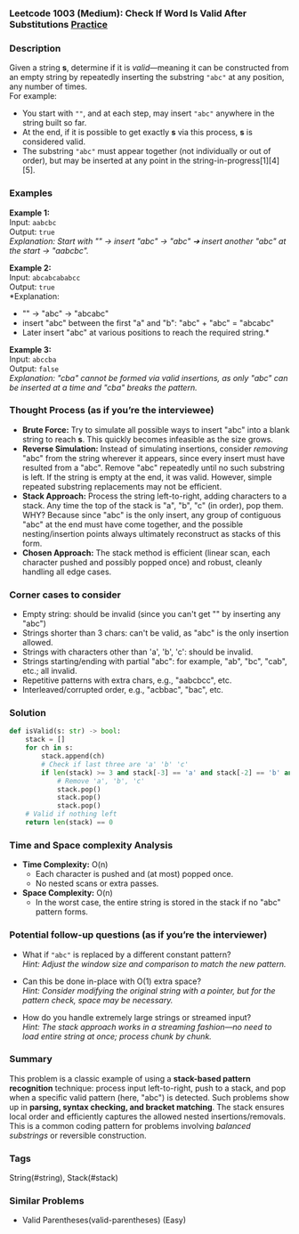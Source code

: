 ### Leetcode 1003 (Medium): Check If Word Is Valid After Substitutions [Practice](https://leetcode.com/problems/check-if-word-is-valid-after-substitutions)

### Description  
Given a string **s**, determine if it is *valid*—meaning it can be constructed from an empty string by repeatedly inserting the substring `"abc"` at any position, any number of times.  
For example:  
- You start with `""`, and at each step, may insert `"abc"` anywhere in the string built so far.  
- At the end, if it is possible to get exactly **s** via this process, **s** is considered valid.  
- The substring `"abc"` must appear together (not individually or out of order), but may be inserted at any point in the string-in-progress[1][4][5].

### Examples  

**Example 1:**  
Input: `aabcbc`  
Output: `true`  
*Explanation: Start with "" → insert "abc" → "abc" ➔ insert another "abc" at the start → "aabcbc".*

**Example 2:**  
Input: `abcabcababcc`  
Output: `true`  
*Explanation:  
- "" → "abc" → "abcabc"  
- insert "abc" between the first "a" and "b": "abc" + "abc" = "abcabc"  
- Later insert "abc" at various positions to reach the required string.*

**Example 3:**  
Input: `abccba`  
Output: `false`  
*Explanation: "cba" cannot be formed via valid insertions, as only "abc" can be inserted at a time and "cba" breaks the pattern.*

### Thought Process (as if you’re the interviewee)  
- **Brute Force:** Try to simulate all possible ways to insert "abc" into a blank string to reach **s**. This quickly becomes infeasible as the size grows.
- **Reverse Simulation:** Instead of simulating insertions, consider *removing* "abc" from the string wherever it appears, since every insert must have resulted from a "abc". Remove "abc" repeatedly until no such substring is left. If the string is empty at the end, it was valid. However, simple repeated substring replacements may not be efficient.
- **Stack Approach:** Process the string left-to-right, adding characters to a stack. Any time the top of the stack is "a", "b", "c" (in order), pop them. WHY? Because since "abc" is the only insert, any group of contiguous "abc" at the end must have come together, and the possible nesting/insertion points always ultimately reconstruct as stacks of this form.  
- **Chosen Approach:** The stack method is efficient (linear scan, each character pushed and possibly popped once) and robust, cleanly handling all edge cases.

### Corner cases to consider  
- Empty string: should be invalid (since you can't get "" by inserting any "abc")
- Strings shorter than 3 chars: can't be valid, as "abc" is the only insertion allowed.
- Strings with characters other than 'a', 'b', 'c': should be invalid.
- Strings starting/ending with partial "abc": for example, "ab", "bc", "cab", etc.; all invalid.
- Repetitive patterns with extra chars, e.g., "aabcbcc", etc.
- Interleaved/corrupted order, e.g., "acbbac", "bac", etc.

### Solution

```python
def isValid(s: str) -> bool:
    stack = []
    for ch in s:
        stack.append(ch)
        # Check if last three are 'a' 'b' 'c'
        if len(stack) >= 3 and stack[-3] == 'a' and stack[-2] == 'b' and stack[-1] == 'c':
            # Remove 'a', 'b', 'c'
            stack.pop()
            stack.pop()
            stack.pop()
    # Valid if nothing left
    return len(stack) == 0
```

### Time and Space complexity Analysis  

- **Time Complexity:** O(n)
  - Each character is pushed and (at most) popped once.  
  - No nested scans or extra passes.
- **Space Complexity:** O(n)
  - In the worst case, the entire string is stored in the stack if no "abc" pattern forms.

### Potential follow-up questions (as if you’re the interviewer)  

- What if `"abc"` is replaced by a different constant pattern?  
  *Hint: Adjust the window size and comparison to match the new pattern.*

- Can this be done in-place with O(1) extra space?  
  *Hint: Consider modifying the original string with a pointer, but for the pattern check, space may be necessary.*

- How do you handle extremely large strings or streamed input?  
  *Hint: The stack approach works in a streaming fashion—no need to load entire string at once; process chunk by chunk.*

### Summary
This problem is a classic example of using a **stack-based pattern recognition** technique: process input left-to-right, push to a stack, and pop when a specific valid pattern (here, "abc") is detected. Such problems show up in **parsing, syntax checking, and bracket matching**. The stack ensures local order and efficiently captures the allowed nested insertions/removals. This is a common coding pattern for problems involving *balanced substrings* or reversible construction.

### Tags
String(#string), Stack(#stack)

### Similar Problems
- Valid Parentheses(valid-parentheses) (Easy)